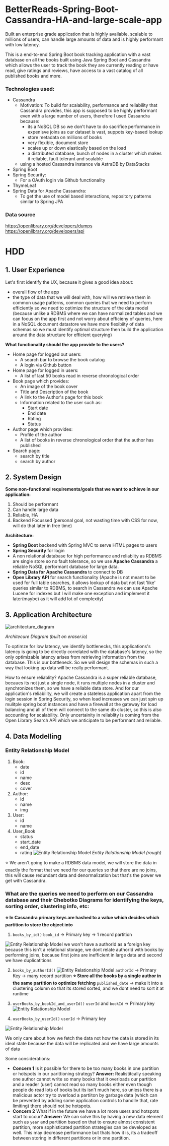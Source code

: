 # BetterReads-Spring-Boot-Cassandra-HA-and-large-scale-app
Built an enterprise grade application that is highly available, scalable to millions of users, can handle large amounts of data and is highly performant with low latency.

This is a end-to-end Spring Boot book tracking application with a vast database on all the books built using Java Spring Boot and Cassandra which allows the user to track the book they are currently reading or have read, give ratings and reviews, have access to a vast catalog of all published books and more.

### Technologies used:
- Cassandra
    - Motivation: To build for scalability, performance and reliability that Cassandra provides, this app is supposed to be highly performant even with a large number of users, therefore I used Cassandra because:
        - its a NoSQL DB so we don't have to do sacrifice performance in expenisve joins as our dataset is vast, suppots key-based lookup
        - store metadata on millions of books
        - very flexible, document store
        - scales up or down elastically based on the load
        - a distributed database, bunch of nodes in a cluster which makes it reliable, fault tolerant and scalable
    - using a hosted Cassandra instance via AstraDB by DataStacks
- Spring Boot
- Spring Security:
    - For a OAuth login via Github functionality
- ThymeLeaf
- Spring Data for Apache Cassandra:
    - To get the use of model based interactions, repository patterns similar to Spring JPA

### Data source
https://openlibrary.org/developers/dumps
https://openlibrary.org/developers/api

# HDD
## 1. User Experience
Let's first identify the UX, because it gives a good idea about:
- overall flow of the app
- the type of data that we will deal with, how will we retrieve them in common usage patterns, common queries that we need to perform efficiently so we need to optimize the structure of the data model (because unlike a RDBMS where we can have normalized tables and we can focus on the app first and not worry about efficieny of queries, here in a NoSQL document datastore we have more flexibiity of data schemas so we must identify optimal structure then build the application around the data structure for efficient querying)

**What functionality should the app provide to the users?**
- Home page for logged out users:
    - A search bar to browse the book catalog
    - A login via Github button
- Home page for logged in users:
    - A list of last 50 books read in reverse chronological order
- Book page which provides:
    - An image of the book cover
    - Title and Description of the book
    - A link to the Author's page for this book
    - Information related to the user such as:
        - Start date
        - End date
        - Rating
        - Status
- Author page which provides:
    - Profile of the author
    - A list of books in reverse chronological order that the author has published
- Search page:
    - search by title
    - search by author


## 2. System Design
**Some non-functional requirements/goals that we want to achieve in our application:**
1. Should be performant
2. Can handle large data
3. Reliable, HA
4. Backend Focussed (personal goal, not wasting time with CSS for now, will do that later in free time)

**Architecture:**
- **Spring Boot** backend with Spring MVC to serve HTML pages to users
- **Spring Security** for login
- A non relational database for high performance and reliablity as RDBMS are single store so no fault tolerance, so we use **Apache Cassandra** a reliable NoSQl, performant database for large data.
- **Spring Data for Apache Cassandra** to connect to DB
- **Open Library API** for search functionality (Apache is not meant to be used for full table searches, it allows lookup of data but not fast 'like' queries similar to RDBMS, to search in Cassandra we can use Apache Lucene for indexes but I will make one exception and implement it later(maybe) as it will add lot of complexity)

## 3. Application Architecture
![architecture_diagram](assets/architecture_diagram.png)

*Architecure Diagram (built on eraser.io)*

To optimze for low latency, we identify bottlenecks, this applications's latency is going to be directly correlated with the database's latency, so the only optimizable latency arises from retrieving information from the database. This is our bottleneck. So we will design the schemas in such a way that looking up data will be really performant.

How to ensure reliablity?
Apache Cassandra is a super reliable database, becaues its not just a single node, it runs multiple nodes in a cluster and synchronizes them, so we have a reliable data store. And for our application's reliability, we will create a stateless application apart from the login session in Spring Security, so when load increases we can just spin up mulitple spring boot instances and have a firewall at the gateway for load balancing and all of them will connect to the same db cluster, so this is also accounting for scalability. Only uncertainity in reliablity is coming from the Open Library Search API which we anticipate to be performant and reliable.

## 4. Data Modelling

### Entity Relationship Model
1. Book:
    - date
    - id
    - name
    - desc
    - cover 
2. Author:
    - id
    - name
    - img
3. User:
    - id
    - name
4. User_Book
    - status
    - start_date
    - end_date
    - rating
![Entity Relationship Model](assets/er_model.png)
*Entity Relationship Model (rough)*

⭐️ We aren't going to make a RDBMS data model, we will store the data in exactly the format that we need for our queries so that there are no joins, this will cause redundant data and denormalization but that's the power we get with Cassandra.

### What are the queries we need to perform on our Cassandra database and their Chebotko Diagrams for identifying the keys, sorting order, clustering info, etc:
**⭐️ In Cassandra primary keys are hashed to a value which decides which partition to store the object into**
1. `books_by_id()`
`book_id` -> Primary key -> 1 record partition


![Entity Relationship Model](assets/books_by_id.png)
we won't have a authorId as a foreign key because this isn't a relational storage, we dont relate authorId with books by performing joins, because first joins are inefficient in large data and second we have duplicatitions

2. `books_by_authorId()`
![Entity Relationship Model](assets/books_by_authorId.png)
`authorId` -> Primary Key -> many record partition
**⭐️ Store all the books by a single author in the same partition to optimize fetching**
`published_date` -> make it into a clustering column so that its stored sorted, and we dont need to sort it at runtime

3. `userBooks_by_bookId_and_userId()`
`userId` and `bookId` -> Primary key
![Entity Relationship Model](assets/books_by_userId_and_bookId.png)


4. `userBooks_by_userId()`
`userId` -> Primary key

![Entity Relationship Model](assets/books_by_userId.png)


We only care about how we fetch the data not how the data is stored in its ideal state because the data will be replicated and we have large amounts of data

Some considerations:
- **Concern 1** Is it possible for there to be too many books in one partition or hotspots in our parittioning strategy?
**Answer:** Realistitcally speaking one author cannot write so many books that it overloads our partition and a reader (user) cannot read so many books either even though people do read lots of books but its isn't much here, so unless there is a malicious actor try to overload a partiiton by garbage data (which can be prevented by adding some application controls to handlle that, rate limiting) there should not be hotspots.
- **Concern 2** What if in the future we have a lot more users and hotspots start to occur?
**Answer:** We can solve this by having a new data element such as `year` and partition based on that to ensure almost consistent partition, more sophisticated partition strategies can be developed as well. This may decrease performance but thats how it is, its a tradeoff between storing in different partitions or in one partition.